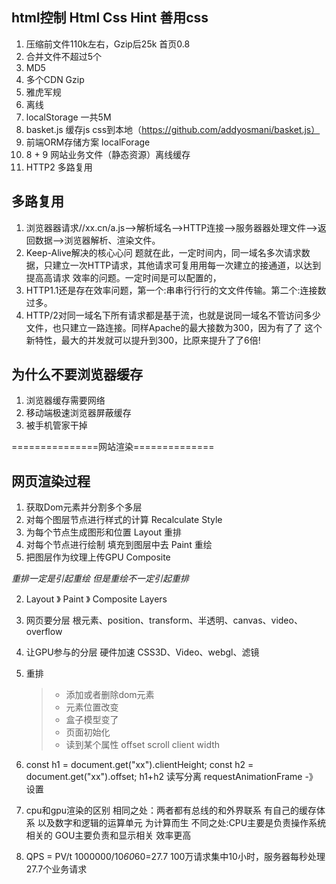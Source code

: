 ## html控制 Html Css Hint 善用css
1. 压缩前文件110k左右，Gzip后25k 首页0.8
2. 合并文件不超过5个
3. MD5 
4. 多个CDN Gzip 
5. 雅虎军规
6. 离线
7. localStorage 一共5M
8. basket.js 缓存js css到本地（https://github.com/addyosmani/basket.js）
9. 前端ORM存储方案 localForage
10. 8 + 9 网站业务文件（静态资源）离线缓存
11. HTTP2 多路复用

## 多路复用
1. 浏览器器请求//xx.cn/a.js-->解析域名—>HTTP连接—>服务器器处理文件—>返回数据-->浏览器解析、渲染文件。
2. Keep-Alive解决的核⼼心问 题就在此，一定时间内，同一域名多次请求数据，只建立一次HTTP请求，其他请求可复⽤用每一次建立的接通道，以达到提⾼高请求 效率的问题。一定时间是可以配置的，
3. HTTP1.1还是存在效率问题，第⼀个:串串⾏行行的⽂文件传输。第二个:连接数过多。
4. HTTP/2对同一域名下所有请求都是基于流，也就是说同一域名不管访问多少文件，也只建⽴一路连接。同样Apache的最⼤接数为300，因为有了了 这个新特性，最⼤的并发就可以提升到300，⽐原来提升了了6倍!

## 为什么不要浏览器缓存 
1. 浏览器缓存需要网络 
2. 移动端极速浏览器屏蔽缓存
3. 被手机管家干掉

===============网站渲染==============

## 网页渲染过程
1. 获取Dom元素并分割多个多层
2. 对每个图层节点进行样式的计算 Recalculate Style
3. 为每个节点生成图形和位置 Layout 重排
4. 对每个节点进行绘制 填充到图层中去 Paint 重绘
5. 把图层作为纹理上传GPU Composite 

*重排一定是引起重绘 但是重绘不一定引起重排*

2. Layout 》 Paint 》  Composite Layers
3. 网页要分层  根元素、position、transform、半透明、canvas、video、overflow
4. 让GPU参与的分层 硬件加速 CSS3D、Video、webgl、滤镜
5. 重排 
    >+ 添加或者删除dom元素
    >+ 元素位置改变
    >+ 盒子模型变了
    >+ 页面初始化
    >+ 读到某个属性 offset scroll client width 
6. const h1 = document.get("xx").clientHeight;
const h2 = document.get("xx").offset;
h1+h2
读写分离
requestAnimationFrame -》 设置 
7. cpu和gpu渲染的区别
相同之处：两者都有总线的和外界联系 有自己的缓存体系 以及数字和逻辑的运算单元 为计算而生
不同之处:CPU主要是负责操作系统相关的 GOU主要负责和显示相关 效率更高

8. QPS = PV/t 1000000/10*60*60=27.7 100万请求集中10小时，服务器每秒处理27.7个业务请求